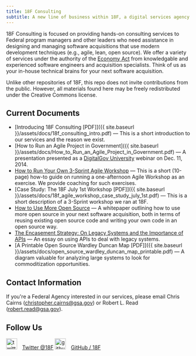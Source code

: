 ```yaml
---
title: 18F Consulting
subtitle: A new line of business within 18F, a digital services agency and technology incubator within the General Services Administration.
---
```


18F Consulting is focused on providing hands-on consulting services to Federal program managers and other leaders who need assistance in designing and managing software acquisitions that use modern development techniques (e.g., agile, lean, open source). We offer a variety of services under the authority of the [Economy Act](http://www.acquisition.gov/far/html/Subpart%2017_5.html) from knowledgable and experienced software engineers and acquisition specialists. Think of us as your in-house technical brains for your next software acquisition.

Unlike other repositories of 18F, this repo does not invite contributions from the public. However, all materials found here may be freely redistributed under the Creative Commons license.

## Current Documents

- [Introducing 18F Consulting [PDF]]({{ site.baseurl }}/assets/docs/18f_consulting_intro.pdf) — This is a short introduction to our services and the reason we exist.
- [How to Run an Agile Project in Government]({{ site.baseurl }}/assets/docs/How_to_Run_an_Agile_Project_in_Government.pdf) — A presentation presented as a [DigitalGov University](http://www.digitalgov.gov/digitalgov-university/) webinar on Dec. 11, 2014.
- [How to Run Your Own 3-Sprint Agile Workshop](https://18f.gsa.gov/2014/10/21/how-to-run-your-own-3-sprint-agile-workshop/) — This is a short (10-page) how-to guide on running a one-afternoon Agile Workshop as an exercise. We provide coaching for such exercises.
- [Case Study: The 18F July 1st Workshop [PDF]]({{ site.baseurl }}/assets/docs/18f_agile_workshop_case_study_july_1st.pdf) — This is a short description of a 3-Sprint workshop we ran at 18F.
- [How to Use More Open Source](https://18f.gsa.gov/2014/11/26/how-to-use-more-open-source/) — A whitepaper outlining how to use more open source in your next software acquisition, both in terms of reusing existing open source code and writing your own code in an open source way.
- [The Encasement Strategy: On Legacy Systems and the Importance of APIs](https://18f.gsa.gov/2014/09/08/the-encasement-strategy-on-legacy-systems-and-the/) — An essay on using APIs to deal with legacy systems.
- [A Printable Open Source Wardley Duncan Map [PDF]]({{ site.baseurl }}/assets/docs/open_source_wardley_duncan_map_printable.pdf) — A diagram valuable for analyzing large systems to look for commoditization opportunities.

## Contact Information

If you're a Federal Agency interested in our services, please email Chris Cairns ([christopher.cairns@gsa.gov](mailto:christopher.cairns@gsa.gov)) or Robert L. Read ([robert.read@gsa.gov](mailto:robert.read@gsa.gov)).

## Follow Us

<img src="{{ site.baseurl }}/assets/img/twitter.svg" alt="twitter" width="30" style="margin:0 10px 0 0"> [Twitter @18F](https://twitter.com/18F)
<img src="{{ site.baseurl }}/assets/img/github.svg" alt="github" width="30" style="margin:0 10px 0 0"> [GitHub / 18F](https://github.com/18F)
